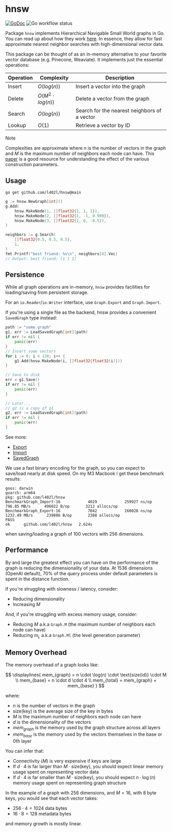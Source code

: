 # hnsw
[![GoDoc](https://godoc.org/github.com/golang/gddo?status.svg)](https://pkg.go.dev/github.com/l402l/hnsw@main?utm_source=godoc)
![Go workflow status](https://github.com/l402l/hnsw/actions/workflows/go.yaml/badge.svg)



Package `hnsw` implements Hierarchical Navigable Small World graphs in Go. You
can read up about how they work [here](https://www.pinecone.io/learn/series/faiss/hnsw/). In essence,
they allow for fast approximate nearest neighbor searches with high-dimensional
vector data.

This package can be thought of as an in-memory alternative to your favorite 
vector database (e.g. Pinecone, Weaviate). It implements just the essential
operations:

| Operation | Complexity            | Description                                  |
| --------- | --------------------- | -------------------------------------------- |
| Insert    | $O(log(n))$           | Insert a vector into the graph               |
| Delete    | $O(M^2 \cdot log(n))$ | Delete a vector from the graph               |
| Search    | $O(log(n))$           | Search for the nearest neighbors of a vector |
| Lookup    | $O(1)$                | Retrieve a vector by ID                      |

> [!NOTE]
> Complexities are approximate where $n$ is the number of vectors in the graph
> and $M$ is the maximum number of neighbors each node can have. This [paper](https://arxiv.org/pdf/1603.09320) is a good resource for understanding the effect of
> the various construction parameters.

## Usage

```
go get github.com/l402l/hnsw@main
```

```go
g := hnsw.NewGraph[int]()
g.Add(
    hnsw.MakeNode(1, []float32{1, 1, 1}),
    hnsw.MakeNode(2, []float32{1, -1, 0.999}),
    hnsw.MakeNode(3, []float32{1, 0, -0.5}),
)

neighbors := g.Search(
    []float32{0.5, 0.5, 0.5},
    1,
)
fmt.Printf("best friend: %v\n", neighbors[0].Vec)
// Output: best friend: [1 1 1]
```



## Persistence

While all graph operations are in-memory, `hnsw` provides facilities for loading/saving from persistent storage.

For an `io.Reader`/`io.Writer` interface, use `Graph.Export` and `Graph.Import`.

If you're using a single file as the backend, hnsw provides a convenient `SavedGraph` type instead:

```go
path := "some.graph"
g1, err := LoadSavedGraph[int](path)
if err != nil {
    panic(err)
}
// Insert some vectors
for i := 0; i < 128; i++ {
    g1.Add(hnsw.MakeNode(i, []float32{float32(i)}))
}

// Save to disk
err = g1.Save()
if err != nil {
    panic(err)
}

// Later...
// g2 is a copy of g1
g2, err := LoadSavedGraph[int](path)
if err != nil {
    panic(err)
}
```

See more:
* [Export](https://pkg.go.dev/github.com/l402l/hnsw#Graph.Export)
* [Import](https://pkg.go.dev/github.com/l402l/hnsw#Graph.Import)
* [SavedGraph](https://pkg.go.dev/github.com/l402l/hnsw#SavedGraph)

We use a fast binary encoding for the graph, so you can expect to save/load
nearly at disk speed. On my M3 Macbook I get these benchmark results:

```
goos: darwin
goarch: arm64
pkg: github.com/l402l/hnsw
BenchmarkGraph_Import-16            4029            259927 ns/op         796.85 MB/s      496022 B/op       3212 allocs/op
BenchmarkGraph_Export-16            7042            168028 ns/op        1232.49 MB/s      239886 B/op       2388 allocs/op
PASS
ok      github.com/l402l/hnsw   2.624s
```

when saving/loading a graph of 100 vectors with 256 dimensions.

## Performance

By and large the greatest effect you can have on the performance of the graph
is reducing the dimensionality of your data. At 1536 dimensions (OpenAI default),
70% of the query process under default parameters is spent in the distance function.

If you're struggling with slowness / latency, consider:
* Reducing dimensionality
* Increasing $M$

And, if you're struggling with excess memory usage, consider:
* Reducing $M$ a.k.a `Graph.M` (the maximum number of neighbors each node can have)
* Reducing $m_L$ a.k.a `Graph.Ml` (the level generation parameter)

## Memory Overhead

The memory overhead of a graph looks like:

$$
\displaylines{
mem_{graph} = n \cdot \log(n) \cdot \text{size(id)} \cdot M \\
mem_{base} = n \cdot d \cdot 4 \\
mem_{total} = mem_{graph} + mem_{base}
}
$$

where:
* $n$ is the number of vectors in the graph
* $\text{size(key)}$ is the average size of the key in bytes
* $M$ is the maximum number of neighbors each node can have
* $d$ is the dimensionality of the vectors
* $mem_{graph}$ is the memory used by the graph structure across all layers
* $mem_{base}$ is the memory used by the vectors themselves in the base or 0th layer

You can infer that:
* Connectivity ($M$) is very expensive if keys are large
* If $d \cdot 4$ is far larger than $M \cdot \text{size(key)}$, you should expect linear memory usage spent on representing vector data
* If $d \cdot 4$ is far smaller than $M \cdot \text{size(key)}$, you should expect $n \cdot \log(n)$ memory usage spent on representing graph structure

In the example of a graph with 256 dimensions, and $M = 16$, with 8 byte keys, you would see that each vector takes:

* $256 \cdot 4 = 1024$ data bytes 
* $16 \cdot 8 = 128$ metadata bytes

and memory growth is mostly linear.
